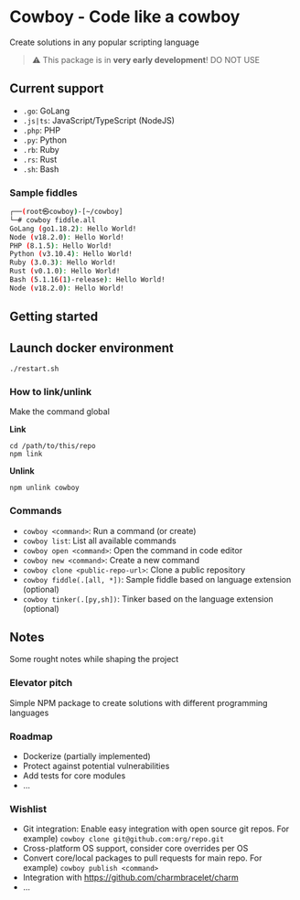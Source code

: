 # Cowboy - Code like a cowboy
Create solutions in any popular scripting language

> :warning: This package is in **very early development**! DO NOT USE

## Current support
- `.go`: GoLang
- `.js|ts`: JavaScript/TypeScript (NodeJS)
- `.php`: PHP
- `.py`: Python
- `.rb`: Ruby
- `.rs`: Rust
- `.sh`: Bash

### Sample fiddles
```sh
┌──(root㉿cowboy)-[~/cowboy]
└─# cowboy fiddle.all
GoLang (go1.18.2): Hello World!
Node (v18.2.0): Hello World!
PHP (8.1.5): Hello World!
Python (v3.10.4): Hello World!
Ruby (3.0.3): Hello World!
Rust (v0.1.0): Hello World!
Bash (5.1.16(1)-release): Hello World!
Node (v18.2.0): Hello World!
```

## Getting started

## Launch docker environment
```
./restart.sh
```

### How to link/unlink
Make the command global

**Link**
```
cd /path/to/this/repo
npm link
```

**Unlink**
```
npm unlink cowboy
```

### Commands
- `cowboy <command>`: Run a command (or create)
- `cowboy list`: List all available commands
- `cowboy open <command>`: Open the command in code editor
- `cowboy new <command>`: Create a new command
- `cowboy clone <public-repo-url>`: Clone a public repository
- `cowboy fiddle(.[all, *])`: Sample fiddle based on language extension (optional)
- `cowboy tinker(.[py,sh])`: Tinker based on the language extension (optional)

## Notes
Some rought notes while shaping the project

### Elevator pitch
Simple NPM package to create solutions with different programming languages

### Roadmap
- Dockerize (partially implemented)
- Protect against potential vulnerabilities
- Add tests for core modules
- ...

### Wishlist
- Git integration: Enable easy integration with open source git repos. For example) `cowboy clone git@github.com:org/repo.git`
- Cross-platform OS support, consider core overrides per OS
- Convert core/local packages to pull requests for main repo. For example) `cowboy publish <command>`
- Integration with https://github.com/charmbracelet/charm
- ...

